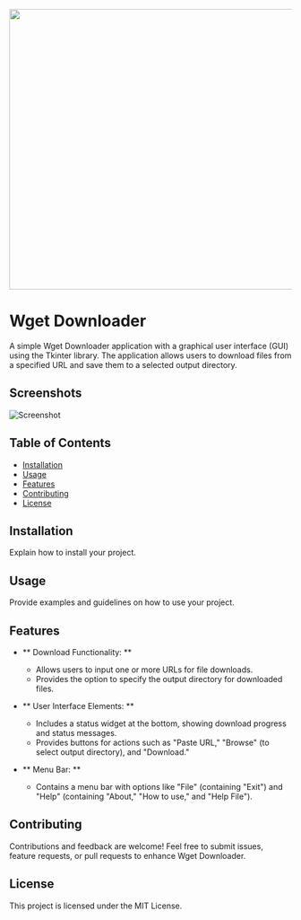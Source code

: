 <p align="center">
  <img width="660" height="500" src="https://i.ibb.co/d7ckY7Q/wget-cover-1.png">
</p>

# Wget Downloader

A simple Wget Downloader application with a graphical user interface (GUI) using the Tkinter library. The application allows users to download files from a specified URL and save them to a selected output directory.

## Screenshots

![Screenshot](https://i.ibb.co/4dxn5YF/v1-0-v1-1-v1-2.png)


## Table of Contents

- [Installation](#installation)
- [Usage](#usage)
- [Features](#features)
- [Contributing](#contributing)
- [License](#license)

## Installation

Explain how to install your project.

## Usage

Provide examples and guidelines on how to use your project.

## Features

- ** Download Functionality: **

  - Allows users to input one or more URLs for file downloads.
  - Provides the option to specify the output directory for downloaded files.

- ** User Interface Elements: **

  - Includes a status widget at the bottom, showing download progress and status messages.
  - Provides buttons for actions such as "Paste URL," "Browse" (to select output directory), and "Download."

- ** Menu Bar: **

  - Contains a menu bar with options like "File" (containing "Exit") and "Help" (containing "About," "How to use," and "Help File").

## Contributing

Contributions and feedback are welcome! Feel free to submit issues, feature requests, or pull requests to enhance Wget Downloader.

## License 

This project is licensed under the MIT License. 